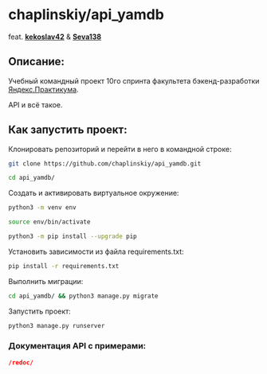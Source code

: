 # chaplinskiy/api_yamdb

feat. **[kekoslav42](https://github.com/kekoslav42)** & **[Seva138](https://github.com/Seva138)**

## Описание:

Учебный командный проект 10го спринта факультета бэкенд-разработки [Яндекс.Практикума](https://praktikum.yandex.ru).

API и всё такое.

## Как запустить проект:

Клонировать репозиторий и перейти в него в командной строке:

```bash
git clone https://github.com/chaplinskiy/api_yamdb.git
```

```bash
cd api_yamdb/
```

Cоздать и активировать виртуальное окружение:

```bash
python3 -m venv env
```

```bash
source env/bin/activate
```

```bash
python3 -m pip install --upgrade pip
```

Установить зависимости из файла requirements.txt:

```bash
pip install -r requirements.txt
```

Выполнить миграции:

```bash
cd api_yamdb/ && python3 manage.py migrate
```

Запустить проект:

```bash
python3 manage.py runserver
```
### Документация API с примерами:

```json
/redoc/
```